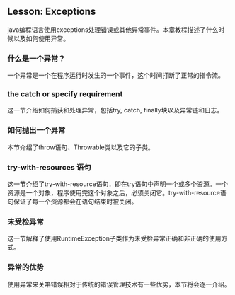 ## Lesson: Exceptions

java编程语言使用exceptions处理错误或其他异常事件。本章教程描述了什么时候以及如何使用异常。


### 什么是一个异常？

一个异常是一个在程序运行时发生的一个事件，这个时间打断了正常的指令流。

### the catch or specify requirement

这一节介绍如何捕获和处理异常，包括try, catch, finally块以及异常链和日志。

### 如何抛出一个异常

本节介绍了throw语句、Throwable类以及它的子类。

### try-with-resources 语句

这一节介绍了try-with-resource语句，即在try语句中声明一个或多个资源。一个资源是一个对象，程序使用完这个对象之后，必须关闭它。try-with-resource语句保证了每一个资源都会在语句结束时被关闭。

### 未受检异常

这一节解释了使用RuntimeException子类作为未受检异常正确和非正确的使用方式。

### 异常的优势

使用异常来关咯错误相对于传统的错误管理技术有一些优势，本节将会逐一介绍。































